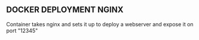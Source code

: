 ## DOCKER DEPLOYMENT NGINX
Container takes nginx and sets it up to deploy a webserver and expose it on port "12345"